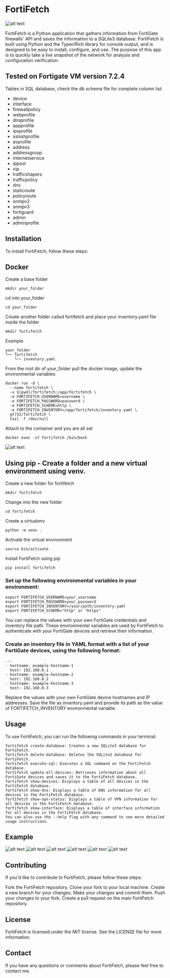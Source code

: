 # FortiFetch
![alt text](https://i.imgur.com/4NBl5Xm.png)

FortiFetch is a Python application that gathers information from FortiGate firewalls' API and saves the information to a SQLite3 database. FortiFetch is built using Python and the Typer/Rich library for console output, and is designed to be easy to install, configure, and use. The purpose of this app is to quickly take a live snapshot of the network for analysis and configuration verification.

## Tested on Fortigate VM version 7.2.4

Tables in SQL database, check the db schema file for complete column list.

- device
- interface
- firewallpolicy
- webprofile
- dnsprofile
- appprofile
- ipsprofile
- sslsshprofile
- avprofile
- address
- addressgroup
- internetservice
- ippool
- vip
- trafficshapers
- trafficpolicy
- dns
- staticroute
- policyroute
- snmpv2
- snmpv3
- fortiguard
- admin
- adminprofile
## Installation

To install FortiFetch, follow these steps:

## Docker

Create a base folder

```
mkdir your_folder
```
cd into your_folder

```
cd your_folder
```

Create another folder called fortifetch and place your inventory.yaml file inside the folder

```
mkdir fortifetch
```

Example

```
your_folder
└── fortifetch
    └── inventory.yaml
```

From the root dir of your_folder pull the docker image, update the environmental variables

```
docker run -d \
  --name fortifetch \
  -v $(pwd)/fortifetch:/app/fortifetch \
  -e FORTIFETCH_USERNAME=username \
  -e FORTIFETCH_PASSWORD=password \
  -e FORTIFETCH_SCHEME=http \
  -e FORTIFETCH_INVENTORY=/app/fortifetch/inventory.yaml \
  gt732/fortifetch \
  tail -f /dev/null
```
Attach to the container and you are all set

```
docker exec -it fortifetch /bin/bash
```
![alt text](https://i.imgur.com/GTbWaAv.png)
## Using pip - Create a folder and a new virtual environment using venv.

Create a new folder for fortifetch

```
mkdir fortifetch
```

Change into the new folder

```
cd fortifetch
```

Create a virtualenv

```
python -m venv .
```

Activate the virtual environment

```
source bin/activate
```

Install FortiFetch using pip

```
pip install fortifetch
```

### Set up the following environmental variables in your environment:

```
export FORTIFETCH_USERNAME=your_username
export FORTIFETCH_PASSWORD=your_password
export FORTIFETCH_INVENTORY=/your/path/inventory.yaml
export FORTIFETCH_SCHEME="http" or "https"
```

You can replace the values with your own FortiGate credentials and inventory file path. These environmental variables are used by FortiFetch to authenticate with your FortiGate devices and retrieve their information.

### Create an inventory file in YAML format with a list of your FortiGate devices, using the following format:

```
---
- hostname: example-hostname-1
  host: 192.168.0.1
- hostname: example-hostname-2
  host: 192.168.0.2
- hostname: example-hostname-3
  host: 192.168.0.3
```

Replace the values with your own FortiGate device hostnames and IP addresses. Save the file as inventory.yaml and provide its path as the value of FORTIFETCH_INVENTORY environmental variable.
## Usage
To use FortiFetch, you can run the following commands in your terminal:

```
fortifetch create-database: Creates a new SQLite3 database for FortiFetch.
fortifetch delete-database: Deletes the SQLite3 database for FortiFetch.
fortifetch execute-sql: Executes a SQL command on the FortiFetch database.
fortifetch update-all-devices: Retrieves information about all FortiGate devices and saves it to the FortiFetch database.
fortifetch show-devices: Displays a table of all devices in the FortiFetch database.
fortifetch show-dns: Displays a table of DNS information for all devices in the FortiFetch database.
fortifetch show-vpn-status: Displays a table of VPN information for all devices in the FortiFetch database.
fortifetch show-interface: Displays a table of interface information for all devices in the FortiFetch database.
You can also use the --help flag with any command to see more detailed usage instructions.
```

## Example
![alt text](https://i.imgur.com/AnZyzOR.png)
![alt text](https://i.imgur.com/kXJcrhB.png)
![alt text](https://i.imgur.com/sia2Pit.png)
![alt text](https://i.imgur.com/JVypaDs.png)
![alt text](https://i.imgur.com/xsTtiSB.png)
![alt text](https://i.imgur.com/dVbVoTD.png)

## Contributing
If you'd like to contribute to FortiFetch, please follow these steps:

Fork the FortiFetch repository.
Clone your fork to your local machine.
Create a new branch for your changes.
Make your changes and commit them.
Push your changes to your fork.
Create a pull request on the main FortiFetch repository.

## License
FortiFetch is licensed under the MIT license. See the LICENSE file for more information.

## Contact
If you have any questions or comments about FortiFetch, please feel free to contact me.